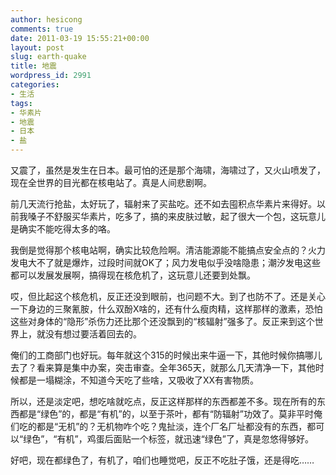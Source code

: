 ```yaml
---
author: hesicong
comments: true
date: 2011-03-19 15:55:21+00:00
layout: post
slug: earth-quake
title: 地震
wordpress_id: 2991
categories:
- 生活
tags:
- 华素片
- 地震
- 日本
- 盐
---
```


又震了，虽然是发生在日本。最可怕的还是那个海啸，海啸过了，又火山喷发了，现在全世界的目光都在核电站了。真是人间悲剧啊。

前几天流行抢盐，太好玩了，辐射来了买盐吃。还不如去囤积点华素片来得好。以前我嗓子不舒服买华素片，吃多了，搞的来皮肤过敏，起了很大一个包，这玩意儿是确实不能吃得太多的咯。

我倒是觉得那个核电站啊，确实比较危险啊。清洁能源能不能搞点安全点的？火力发电大不了就是爆炸，过段时间就OK了；风力发电似乎没啥隐患；潮汐发电这些都可以发展发展啊，搞得现在核危机了，这玩意儿还要到处飘。

哎，但比起这个核危机，反正还没到眼前，也问题不大。到了也防不了。还是关心一下身边的三聚氰胺，什么双酚X啥的，还有什么瘦肉精，这样那样的激素，恐怕这些对身体的“隐形”杀伤力还比那个还没飘到的“核辐射”强多了。反正来到这个世界上，就没有想过要活着回去的。

俺们的工商部门也好玩。每年就这个315的时候出来牛逼一下，其他时候你搞哪儿去了？看来算是集中办案，突击审查。全年365天，就那么几天清净一下，其他时候都是一塌糊涂，不知道今天吃了些啥，又吸收了XX有害物质。

所以，还是淡定吧，想吃啥就吃点，反正这样那样的东西都差不多。现在所有的东西都是“绿色”的，都是“有机”的，以至于茶叶，都有“防辐射”功效了。莫非平时俺们吃的都是“无机”的？无机物咋个吃？鬼扯淡，连个厂名厂址都没有的东西，都可以“绿色”，“有机”，鸡蛋后面贴一个标签，就迅速“绿色”了，真是忽悠得够好。

好吧，现在都绿色了，有机了，咱们也睡觉吧，反正不吃肚子饿，还是得吃……
